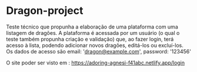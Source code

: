 # Dragon-project

Teste técnico que propunha a elaboração de uma plataforma com uma listagem de dragões. A plataforma é acessada por um usuário (o qual o teste também propunha criação e validação) que, ao fazer login, terá acesso à lista, podendo adicionar novos dragões, editá-los ou excluí-los. Os dados de acesso são email: 'dragon@example.com', password: '123456'

O site poder ser visto em : https://adoring-agnesi-f41abc.netlify.app/login
